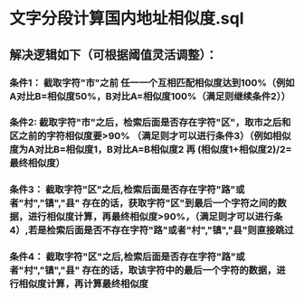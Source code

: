 # 文字分段计算国内地址相似度.sql

## 解决逻辑如下（可根据阈值灵活调整）：

### 条件1： 截取字符"市"之前 任一一个互相匹配相似度达到100%（例如A对比B=相似度50%，B对比A=相似度100%（满足则继续条件2））
### 条件2:  截取字符"市"之后，检索后面是否存在字符"区"，取市之后和区之前的字符相似度要>90% （满足则才可以进行条件3）（例如相似度为A对比B=相似度1，B对比A=B相似度2 再 (相似度1+相似度2)/2=最终相似度）  
### 条件3： 截取字符"区"之后,检索后面是否存在字符"路"或者"村","镇","县" 存在的话，获取字符"区"到最后一个字符之间的数据，进行相似度计算，再最终相似度>90%，（满足则才可以进行条4）,若是检索后面是否不存在字符"路"或者"村","镇","县"则直接跳过
### 条件4： 截取字符"区"之后,检索后面是否存在字符"路"或者"村","镇","县" 存在的话，取该字符中的最后一个字符的数据，进行相似度计算，再计算最终相似度 
